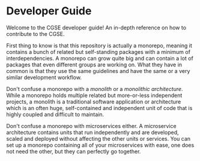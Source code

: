 # Developer Guide

Welcome to the CGSE developer guide! An in-depth reference on how to contribute to the CGSE.

First thing to know is that this repository is actually a monorepo, meaning it contains a bunch of
related but self-standing packages with a minimum of interdependencies. A monorepo can grow quite
big and can contain a lot of packages that even different groups are working on. What they have in
common is that they use the same guidelines and have the same or a very similar development 
workflow.

Don't confuse a monorepo with a _monolith_ or a _monolithic architecture_. While a monorepo holds
multiple related but more-or-less independent projects, a monolith is a traditional software
application or architecture which is an often huge, self-contained and independent unit of code that
is highly coupled and difficult to maintain.

Don't confuse a monorepo with microservices either. A microservice architecture contains units that
run independently and are developed, scaled and deployed without affecting the other units or
services. You can set up a monorepo containing all of your microservices with ease, one does not
need the other, but they can perfectly go together.

